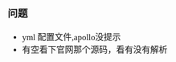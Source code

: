<span  style="font-family: Simsun,serif; font-size: 17px; ">

### 问题

- yml 配置文件,apollo没提示
- 有空看下官网那个源码，看有没有解析

</span>